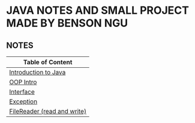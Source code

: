 # JAVA NOTES AND SMALL PROJECT MADE BY BENSON NGU
## NOTES
|Table of Content|
|---|
|[Introduction to Java](https://github.com/BensonNgu/java/tree/main/Java%20notes/Introduction%20To%20Java)|
|[OOP Intro](https://github.com/BensonNgu/java/tree/main/Java%20notes/OOP%20Intro)|
|[Interface](https://github.com/BensonNgu/java/tree/main/Java%20notes/Interface)|
|[Exception](https://github.com/BensonNgu/java/tree/main/Java%20notes/Exception)|
|[FileReader (read and write)](https://github.com/BensonNgu/java/tree/main/Java%20notes/FileReader%20(read%20and%20write))|